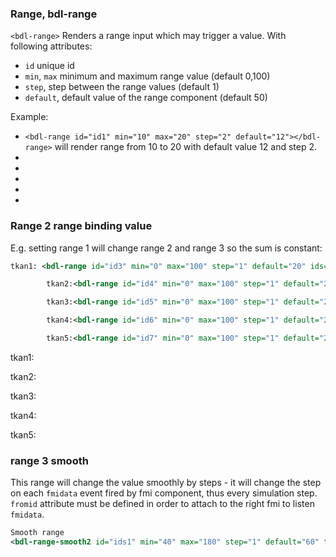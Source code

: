 ### Range, bdl-range
`<bdl-range>` Renders a range input which may trigger a value. With following attributes:
  * `id` unique id
  * `min`, `max` minimum and maximum range value (default 0,100)
  * `step`, step between the range values (default 1)
  * `default`, default value of the range component (default 50)

Example:
  * `<bdl-range id="id1" min="10" max="20" step="2" default="12"></bdl-range>` will render range from 10 to 20 with default value 12 and step 2.
  *  <bdl-range id="id1" min="10" max="20" step="2" default="12"></bdl-range>  
*  <bdl-range id="id1" min="0" max="1" step="0.01" default="12"></bdl-range>
*  <bdl-range id="id1" min="0" max="1" step="0.001" default="12"></bdl-range>
*  <bdl-range id="id1" min="0" max="10" step="0.1" default="12"></bdl-range>
*  <bdl-range id="id1" min="0" max="10" step="1" default="12"></bdl-range>

### Range 2 range binding value
E.g. setting range 1 will change range 2 and range 3 so the sum is constant:

```xml
tkan1: <bdl-range id="id3" min="0" max="100" step="1" default="20" ids="id4,id5,id6,id7" convertors="20-x/5;20-x/5;20-x/5;20-x/5"></bdl-range>

        tkan2:<bdl-range id="id4" min="0" max="100" step="1" default="20" ids="id3,id5" convertors="100-2-x;2"></bdl-range>

        tkan3:<bdl-range id="id5" min="0" max="100" step="1" default="20" ids="id3,id4" convertors="21;100-21-x"></bdl-range>

        tkan4:<bdl-range id="id6" min="0" max="100" step="1" default="20" ids="id3,id4" convertors="21;100-21-x"></bdl-range>

        tkan5:<bdl-range id="id7" min="0" max="100" step="1" default="20" ids="id3,id4" convertors="21;100-21-x"></bdl-range>

```

tkan1: <bdl-range id="id3" min="0" max="100" step="1" default="20" ids="id4,id5,id6,id7" convertors="20-(x-20)/4;20-(x-20)/4;20-(x-20)/4;20-(x-20)/4"></bdl-range>

tkan2:<bdl-range id="id4" min="0" max="100" step="1" default="20" ids="id3,id5" convertors="100-2-x;2"></bdl-range>

tkan3:<bdl-range id="id5" min="0" max="100" step="1" default="20" ids="id3,id4" convertors="21;100-21-x"></bdl-range>

tkan4:<bdl-range id="id6" min="0" max="100" step="1" default="20" ids="id3,id4" convertors="21;100-21-x"></bdl-range>

tkan5:<bdl-range id="id7" min="0" max="100" step="1" default="20" ids="id3,id4" convertors="21;100-21-x"></bdl-range>

### range 3 smooth

This range will change the value smoothly by steps - it will change the step on each `fmidata` event fired by fmi component, thus every simulation step. `fromid` attribute must be defined in order to attach to the right fmi to listen `fmidata`.
```xml
Smooth range
<bdl-range-smooth2 id="ids1" min="40" max="180" step="1" default="60" title="Heart rate:" fromid="id4"></bdl-range-smooth2>
```

<bdl-range-smooth2 id="ids1" min="40" max="180" step="1" default="60" title="Heart rate:" fromid="id4"></bdl-range-smooth2>
